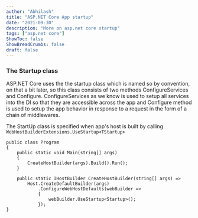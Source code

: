 ```yaml
---
author: "Abhilash"
title: "ASP.NET Core App startup"
date: "2021-09-30"
description: "More on asp.net core startup"
tags: ["asp.net core"]
ShowToc: false
ShowBreadCrumbs: false
draft: false
---
```


### The Startup class
ASP.NET Core uses the the startup class which is named so by convention, on that a bit later, so this class consists of two methods ConfigureServices and Configure. ConfigureServices as we know is used to setup all services into the DI so that they are accessible across the app and Configure method is used to setup the app behavior in response to a request in the form of a chain of middlewares.

The StartUp class is specified when app's host is built by calling `WebHostBuilderExtensions.UseStartup<TStartup>`

```
public class Program
{
    public static void Main(string[] args)
    {
        CreateHostBuilder(args).Build().Run();
    }

    public static IHostBuilder CreateHostBuilder(string[] args) =>
        Host.CreateDefaultBuilder(args)
            .ConfigureWebHostDefaults(webBuilder =>
            {
                webBuilder.UseStartup<Startup>();
            });
}
```